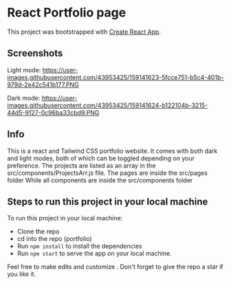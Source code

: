 # React Portfolio page

This project was bootstrapped with [Create React App](https://github.com/facebook/create-react-app).

## Screenshots

Light mode:
https://user-images.githubusercontent.com/43953425/159141623-5fcce751-b5c4-401b-979d-2e42c541b177.PNG

Dark mode:
https://user-images.githubusercontent.com/43953425/159141624-b122104b-3215-44d5-9127-0c96ba33cbd9.PNG
## Info
This is a react and Tailwind CSS portfolio website.
It comes with both dark and light modes, both of which can be toggled depending on your preference.
The projects are listed as an array in the src/components/ProjectsArr.js file.
The pages are inside the src/pages folder
While all components are inside the src/components folder

## Steps to run this project in your local machine
To run this project in your local machine:

- Clone the repo
- cd into the repo (portfolio)
- Run ```npm install``` to install the dependencies
- Run ```npm start``` to serve the app on your local machine.

Feel free to make edits and customize 
. 
Don't forget to give the repo a star if you like it.
